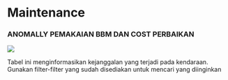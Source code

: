# Maintenance

### ANOMALLY PEMAKAIAN BBM DAN COST PERBAIKAN

![](../.gitbook/assets/ANOMALI.png)

Tabel ini menginformasikan kejanggalan yang terjadi pada kendaraan. Gunakan filter-filter yang sudah disediakan untuk mencari yang diinginkan
